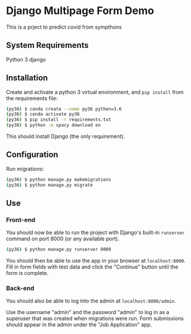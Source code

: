 # Django Multipage Form Demo

This is a prject to predict covid from sympthons

## System Requirements

Python 3
django

## Installation

Create and activate a python 3 virtual environment, and `pip install`
from the requirements file:

```bash
(py36) $ conda create --name py36 python=3.6
(py36) $ conda activate py36
(py36) $ pip install -r requirements.txt
(py36) $ python -m spacy download en
```

This should install Django (the only requirement).

## Configuration

Run migrations:

```bash
(py36) $ python manage.py makemigrations
(py36) $ python manage.py migrate
```

## Use

### Front-end

You should now be able to run the project with Django's built-in
`runserver` command on port 8000 (or any available port).

```bash
(py36) $ python manage.py runserver 8000
```

You should then be able to use the app in your browser at
`localhost:8000`.  Fill in form fields with test data and click the
"Continue" button until the form is complete.

### Back-end

You should also be able to log into the admin at
`localhost:8000/admin`.

Use the username "admin" and the password "admin" to log in as a
superuser that was created when migrations were run.  Form submissions
should appear in the admin under the "Job Application" app.
